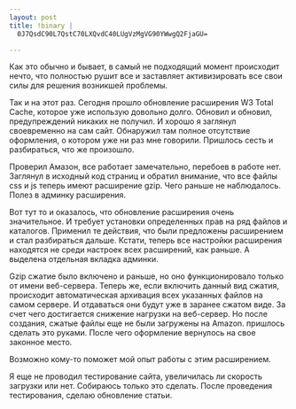 ```yaml
--- 
layout: post
title: !binary |
  0J7QsdC90L7QstC70LXQvdC40LUgVzMgVG90YWwgQ2FjaGU=

---
```

Как это обычно и бывает, в самый не подходящий момент происходит нечто, что полностью рушит все и заставляет активизировать все свои силы для решения возникшей проблемы.

Так и на этот раз. Сегодня прошло обновление расширения W3 Total Cache, которое уже использую довольно долго. Обновил и обновил, предупреждений никаких не получил. И хорошо я заглянул своевременно на сам сайт. Обнаружил там полное отсутствие оформления, о котором уже ни раз мне говорили. Пришлось сесть и разбираться, что же произошло.

Проверил Амазон, все работает замечательно, перебоев в работе нет. Заглянул в исходный код страниц и обратил внимание, что все файлы css и js теперь имеют расширение gzip. Чего раньше не наблюдалось. Полез в админку расширения.

Вот тут то и оказалось, что обновление расширения очень значительное. И требует установки определенных прав на ряд файлов и каталогов. Применил те действия, что были предложены расширением и стал разбираться дальше. Кстати, теперь все настройки расширения находятся не среди настроек всех расширений, как раньше. А выделена отдельная вкладка админки.

Gzip сжатие было включено и раньше, но оно функционировало только от имени веб-сервера. Теперь же, если включить данный вид сжатия, происходит автоматическая архивация всех указанных файлов на самом сервере. И отдаваться они будут уже в заранее сжатом виде. За счет чего достигается снижение нагрузки на веб-сервер. Но после создания, сжатые файлы еще не были загружены на Amazon. пришлось сделать это руками. После чего оформление вернулось на свое законное место.

Возможно кому-то поможет мой опыт работы с этим расширением.

Я еще не проводил тестирование сайта, увеличилась ли скорость загрузки или нет. Собираюсь только это сделать. После проведения тестирования, сделаю обновление статьи.
